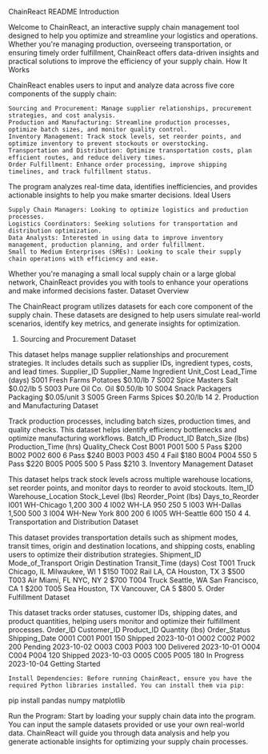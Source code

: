 ChainReact README
Introduction

Welcome to ChainReact, an interactive supply chain management tool designed to help you optimize and streamline your logistics and operations. Whether you're managing production, overseeing transportation, or ensuring timely order fulfillment, ChainReact offers data-driven insights and practical solutions to improve the efficiency of your supply chain.
How It Works

ChainReact enables users to input and analyze data across five core components of the supply chain:

    Sourcing and Procurement: Manage supplier relationships, procurement strategies, and cost analysis.
    Production and Manufacturing: Streamline production processes, optimize batch sizes, and monitor quality control.
    Inventory Management: Track stock levels, set reorder points, and optimize inventory to prevent stockouts or overstocking.
    Transportation and Distribution: Optimize transportation costs, plan efficient routes, and reduce delivery times.
    Order Fulfillment: Enhance order processing, improve shipping timelines, and track fulfillment status.

The program analyzes real-time data, identifies inefficiencies, and provides actionable insights to help you make smarter decisions.
Ideal Users

    Supply Chain Managers: Looking to optimize logistics and production processes.
    Logistics Coordinators: Seeking solutions for transportation and distribution optimization.
    Data Analysts: Interested in using data to improve inventory management, production planning, and order fulfillment.
    Small to Medium Enterprises (SMEs): Looking to scale their supply chain operations with efficiency and ease.

Whether you're managing a small local supply chain or a large global network, ChainReact provides you with tools to enhance your operations and make informed decisions faster.
Dataset Overview

The ChainReact program utilizes datasets for each core component of the supply chain. These datasets are designed to help users simulate real-world scenarios, identify key metrics, and generate insights for optimization.
1. Sourcing and Procurement Dataset

This dataset helps manage supplier relationships and procurement strategies. It includes details such as supplier IDs, ingredient types, costs, and lead times.
Supplier_ID	Supplier_Name	Ingredient	Unit_Cost	Lead_Time (days)
S001	Fresh Farms	Potatoes	$0.10/lb	7
S002	Spice Masters	Salt	$0.02/lb	5
S003	Pure Oil Co.	Oil	$0.50/lb	10
S004	Snack Packagers	Packaging	$0.05/unit	3
S005	Green Farms	Spices	$0.20/lb	14
2. Production and Manufacturing Dataset

Track production processes, including batch sizes, production times, and quality checks. This dataset helps identify efficiency bottlenecks and optimize manufacturing workflows.
Batch_ID	Product_ID	Batch_Size (lbs)	Production_Time (hrs)	Quality_Check	Cost
B001	P001	500	5	Pass	$200
B002	P002	600	6	Pass	$240
B003	P003	450	4	Fail	$180
B004	P004	550	5	Pass	$220
B005	P005	500	5	Pass	$210
3. Inventory Management Dataset

This dataset helps track stock levels across multiple warehouse locations, set reorder points, and monitor days to reorder to avoid stockouts.
Item_ID	Warehouse_Location	Stock_Level (lbs)	Reorder_Point (lbs)	Days_to_Reorder
I001	WH-Chicago	1,200	300	4
I002	WH-LA	950	250	5
I003	WH-Dallas	1,500	500	3
I004	WH-New York	800	200	6
I005	WH-Seattle	600	150	4
4. Transportation and Distribution Dataset

This dataset provides transportation details such as shipment modes, transit times, origin and destination locations, and shipping costs, enabling users to optimize their distribution strategies.
Shipment_ID	Mode_of_Transport	Origin	Destination	Transit_Time (days)	Cost
T001	Truck	Chicago, IL	Milwaukee, WI	1	$150
T002	Rail	LA, CA	Houston, TX	3	$500
T003	Air	Miami, FL	NYC, NY	2	$700
T004	Truck	Seattle, WA	San Francisco, CA	1	$200
T005	Sea	Houston, TX	Vancouver, CA	5	$800
5. Order Fulfillment Dataset

This dataset tracks order statuses, customer IDs, shipping dates, and product quantities, helping users monitor and optimize their fulfillment processes.
Order_ID	Customer_ID	Product_ID	Quantity (lbs)	Order_Status	Shipping_Date
O001	C001	P001	150	Shipped	2023-10-01
O002	C002	P002	200	Pending	2023-10-02
O003	C003	P003	100	Delivered	2023-10-01
O004	C004	P004	120	Shipped	2023-10-03
O005	C005	P005	180	In Progress	2023-10-04
Getting Started

    Install Dependencies: Before running ChainReact, ensure you have the required Python libraries installed. You can install them via pip:

pip install pandas numpy matplotlib

Run the Program: Start by loading your supply chain data into the program. You can input the sample datasets provided or use your own real-world data. ChainReact will guide you through data analysis and help you generate actionable insights for optimizing your supply chain processes.